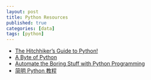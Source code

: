 ```yaml
---
layout: post
title: Python Resources
published: true
categories: [data]
tags: [python]
---
```


* [The Hitchhiker’s Guide to Python!](http://docs.python-guide.org/en/latest/)
* [A Byte of Python](https://python.swaroopch.com/)
* [Automate the Boring Stuff with Python Programming](http://automatetheboringstuff.com/)
* [简明 Python 教程](http://old.sebug.net/paper/python/index.html)
